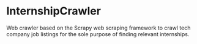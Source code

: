 InternshipCrawler
=================

Web crawler based on the Scrapy web scraping framework to crawl tech company job listings for the sole purpose of finding relevant internships.
